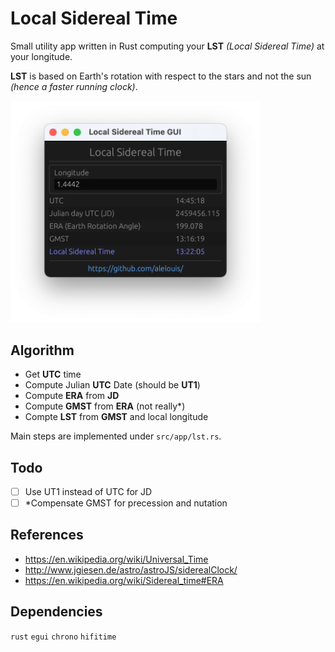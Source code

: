 # Local Sidereal Time

Small utility app written in Rust computing your **LST** *(Local Sidereal Time)* at your longitude.  

**LST** is based on Earth's rotation with respect to the stars and not the sun *(hence a faster running clock)*.

<img src="capture_tls.png" alt="capture" width="400"/>

## Algorithm
- Get **UTC** time
- Compute Julian **UTC** Date (should be **UT1**)
- Compute **ERA** from **JD**
- Compute **GMST** from **ERA** (not really*)
- Compte **LST** from **GMST** and local longitude  

Main steps are implemented under `src/app/lst.rs`.

## Todo
- [ ] Use UT1 instead of UTC for JD
- [ ] *Compensate GMST for precession and nutation  

## References
- https://en.wikipedia.org/wiki/Universal_Time
- http://www.jgiesen.de/astro/astroJS/siderealClock/
- https://en.wikipedia.org/wiki/Sidereal_time#ERA

## Dependencies
`rust` 
`egui` 
`chrono` 
`hifitime`